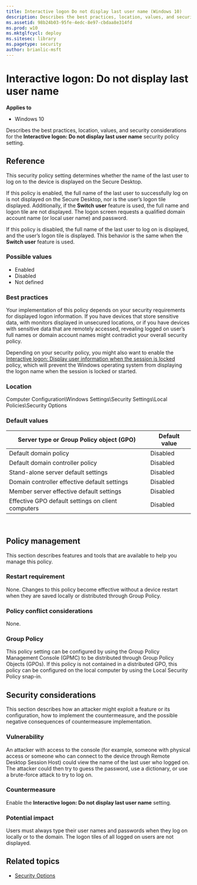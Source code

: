 ```yaml
---
title: Interactive logon Do not display last user name (Windows 10)
description: Describes the best practices, location, values, and security considerations for the Interactive logon Do not display last user name security policy setting.
ms.assetid: 98b24b03-95fe-4edc-8e97-cbdaa8e314fd
ms.prod: w10
ms.mktglfcycl: deploy
ms.sitesec: library
ms.pagetype: security
author: brianlic-msft
---
```


# Interactive logon: Do not display last user name

**Applies to**
-   Windows 10

Describes the best practices, location, values, and security considerations for the **Interactive logon: Do not display last user name** security policy setting.

## Reference

This security policy setting determines whether the name of the last user to log on to the device is displayed on the Secure Desktop.

If this policy is enabled, the full name of the last user to successfully log on is not displayed on the Secure Desktop, nor is the user’s logon tile displayed. Additionally, if the **Switch user** feature is used, the full name and logon tile are not displayed. The logon screen requests a qualified domain account name (or local user name) and password.

If this policy is disabled, the full name of the last user to log on is displayed, and the user’s logon tile is displayed. This behavior is the same when the **Switch user** feature is used.

### Possible values

-   Enabled
-   Disabled
-   Not defined

### Best practices

Your implementation of this policy depends on your security requirements for displayed logon information. If you have devices that store sensitive data, with monitors displayed in unsecured locations, or if you have devices with sensitive data that are remotely accessed, revealing logged on user’s full names or domain account names might contradict your overall security policy.

Depending on your security policy, you might also want to enable the [Interactive logon: Display user information when the session is locked](interactive-logon-display-user-information-when-the-session-is-locked.md) policy, which will prevent the Windows operating system from displaying the logon name when the session is locked or started.

### Location

Computer Configuration\\Windows Settings\\Security Settings\\Local Policies\\Security Options

### Default values

| Server type or Group Policy object (GPO) | Default value| 
| - | - |
| Default domain policy| Disabled| 
| Default domain controller policy| Disabled| 
| Stand-alone server default settings | Disabled| 
| Domain controller effective default settings | Disabled| 
| Member server effective default settings | Disabled| 
| Effective GPO default settings on client computers | Disabled| 
 
## Policy management

This section describes features and tools that are available to help you manage this policy.

### Restart requirement

None. Changes to this policy become effective without a device restart when they are saved locally or distributed through Group Policy.

### Policy conflict considerations

None.

### Group Policy

This policy setting can be configured by using the Group Policy Management Console (GPMC) to be distributed through Group Policy Objects (GPOs). If this policy is not contained in a distributed GPO, this policy can be configured on the local computer by using the Local Security Policy snap-in.

## Security considerations

This section describes how an attacker might exploit a feature or its configuration, how to implement the countermeasure, and the possible negative consequences of countermeasure implementation.

### Vulnerability

An attacker with access to the console (for example, someone with physical access or someone who can connect to the device through Remote Desktop Session Host) could view the name of the last user who logged on. The attacker could then try to guess the password, use a dictionary, or use a brute-force attack to try to log on.

### Countermeasure

Enable the **Interactive logon: Do not display last user name** setting.

### Potential impact

Users must always type their user names and passwords when they log on locally or to the domain. The logon tiles of all logged on users are not displayed.

## Related topics

- [Security Options](security-options.md)

